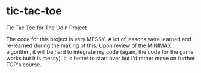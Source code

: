 # tic-tac-toe
Tic Tac Toe for The Odin Project

The code for this project is very MESSY. A lot of lessons were learned and re-learned during the making of this.
Upon review of the MINIMAX algorithm, it will be hard to integrate my code (again, the code for the game works but it is messy). It is better to start over but I'd rather move on further TOP's course.
